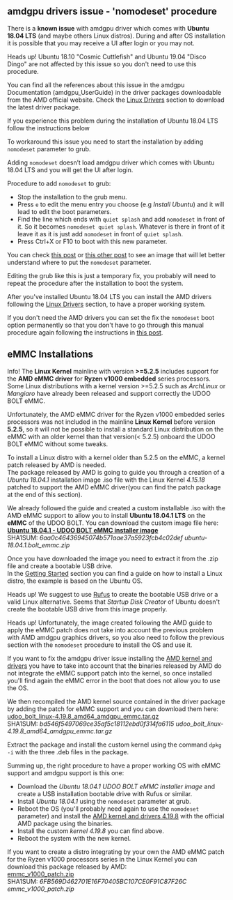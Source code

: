## amdgpu drivers issue - 'nomodeset' procedure

There is a **known issue** with amdgpu driver which comes with **Ubuntu 18.04 LTS** (and maybe others Linux distros). During and after OS installation it is possible that you may receive a UI after login or you may not.

<span class="label label-warning">Heads up!</span> Ubuntu 18.10 "Cosmic Cuttlefish" and Ubuntu 19.04 "Disco Dingo" are not affected by this issue so you don't need to use this procedure.

You can find all the references about this issue in the amdgpu Documentation (amdgpu_UserGuide) in the driver packages downloadable from the AMD official website.
Check the [Linux Drivers](!Operating_Systems/Linux/Drivers) section to download the latest driver package.

If you experience this problem during the installation of Ubuntu 18.04 LTS follow the instructions below

To workaround this issue you need to start the installation by adding `nomodeset` parameter to grub.

Adding `nomodeset` doesn’t load amdgpu driver which comes with Ubuntu 18.04 LTS and you will get the UI after login.

Procedure to add `nomodeset` to grub:
* Stop the installation to the grub menu.
* Press `e` to edit the menu entry you choose (e.g *Install Ubuntu*) and it will lead to edit the boot parameters.
* Find the line which ends with `quiet splash` and add `nomodeset` in front of it. So it becomes `nomodeset quiet splash`. Whatever is there in front of it leave it as it is just add `nomodeset` in front of `quiet splash`.
* Press Ctrl+X or F10 to boot with this new parameter.

You can check [this post](https://askubuntu.com/questions/38780/how-do-i-set-nomodeset-after-ive-already-installed-ubuntu/38782#38782) or [this other post](https://askubuntu.com/questions/1029624/ubuntu-18-04-live-boot-leads-to-blank-screen) to see an image that will let better understand where to put the `nomodeset` parameter.

Editing the grub like this is just a temporary fix, you probably will need to repeat the procedure after the installation to boot the system.  

After you've installed Ubuntu 18.04 LTS you can install the AMD drivers following the [Linux Drivers](!Operating_Systems/Linux/Drivers) section, to have a proper working system.

If you don't need the AMD drivers you can set the fix the `nomodeset` boot option permanently so that you don't have to go through this manual procedure again following the instructions in [this post](https://askubuntu.com/a/38782/88802).


## eMMC Installations

<span class="label label-info">Info!</span> The **Linux Kernel** mainline with version **>=5.2.5** includes support for the **AMD eMMC driver** for **Ryzen v1000 embedded** series processors. Some Linux distributions with a kernel version >=5.2.5 such as *ArchLinux* or *Mangiaro* have already been released and support correctly the UDOO BOLT eMMC.

Unfortunately, the AMD eMMC driver for the Ryzen v1000 embedded series processors was not included in the mainline **Linux Kernel** before version **5.2.5**, so it will not be possible to install a standard Linux distribution on the eMMC with an older kernel than that version(< 5.2.5) onboard the UDOO BOLT eMMC without some tweaks.

To install a Linux distro with a kernel older than 5.2.5 on the eMMC, a kernel patch released by AMD is needed.  
The package released by AMD is going to guide you through a creation of a *Ubuntu 18.04.1* installation image .iso file with the Linux Kernel *4.15.18* patched to support the AMD eMMC driver(you can find the patch package at the end of this section).

We already followed the guide and created a custom installable .iso with the AMD eMMC support to allow you to install **Ubuntu 18.04.1 LTS** on the **eMMC** of the UDOO BOLT.
You can download the custom image file here:  
[**Ubuntu 18.04.1 - UDOO BOLT eMMC installer image**](http://download.udoo.org/files/UDOO_BOLT/Ubuntu/ubuntu-18.04.1.bolt_emmc.zip)  
SHA1SUM: *6aa0c46436945074b571aae37a5923fcb4c02def  ubuntu-18.04.1.bolt_emmc.zip*

Once you have downloaded the image you need to extract it from the .zip file and create a bootable USB drive.  
In the [Getting Started](https://www.udoo.org/get-started-bolt/) section you can find a guide on how to install a Linux distro, the example is based on the Ubuntu OS.

<span class="label label-warning">Heads up!</span> We suggest to use [Rufus](https://rufus.ie/) to create the bootable USB drive or a valid Linux alternative. Seems that *Startup Disk Creator* of Ubuntu doesn't create the bootable USB drive from this image properly.

<span class="label label-warning">Heads up!</span> Unfortunately, the image created following the AMD guide to apply the eMMC patch does not take into account the previous problem with AMD amdgpu graphics drivers, so you also need to follow the previous section with the `nomodeset` procedure to install the OS and use it.

If you want to fix the amdgpu driver issue installing the [AMD kernel and drivers](!Operating_Systems/Linux/Drivers) you have to take into account that the binaries released by AMD do not integrate the eMMC support patch into the kernel, so once installed you'll find again the eMMC error in the boot that does not allow you to use the OS.

We then recompiled the AMD kernel source contained in the driver package by adding the patch for eMMC support and you can download them here:  
[udoo_bolt_linux-4.19.8_amd64_amdgpu_emmc.tar.gz](http://download.udoo.org/files/UDOO_BOLT/tools/udoo_bolt_linux-4.19.8_amd64_amdgpu_emmc.tar.gz)  
SHA1SUM: *bd546f5497069ce35af5c18112ebd0f314fa6115 udoo_bolt_linux-4.19.8_amd64_amdgpu_emmc.tar.gz*

Extract the package and install the custom kernel using the command `dpkg -i` with the three .deb files in the package.

Summing up, the right procedure to have a proper working OS with eMMC support and amdgpu support is this one:
* Download the *Ubuntu 18.04.1 UDOO BOLT eMMC installer image* and create a USB installation bootable drive with Rufus or similar.
* Install *Ubuntu 18.04.1* using the `nomodeset` parameter at grub.
* Reboot the OS (you'll probably need again to use the `nomodeset` parameter) and install the [AMD kernel and drivers 4.19.8](!Operating_Systems/Linux/Drivers) with the official AMD package using the binaries.
* Install the custom *kernel 4.19.8* you can find above.
* Reboot the system with the new kernel.

If you want to create a distro integrating by your own the AMD eMMC patch for the Ryzen v1000 processors series in the Linux Kernel you can download this package released by AMD:  
[emmc_v1000_patch.zip](http://download.udoo.org/files/UDOO_BOLT/tools/emmc_v1000_patch.zip)  
SHA1SUM: *6FB569D462701E16F70405BC107CE0F91C87F26C  emmc_v1000_patch.zip*
